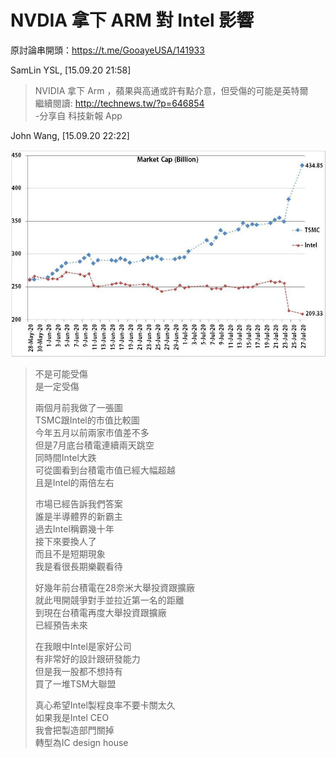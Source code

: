 # NVDIA 拿下 ARM 對 Intel 影響

原討論串開頭：<https://t.me/GooayeUSA/141933>

SamLin YSL, [15.09.20 21:58]

> NVIDIA 拿下 Arm ，蘋果與高通或許有點介意，但受傷的可能是英特爾  
> 繼續閱讀: <http://technews.tw/?p=646854>  
> -分享自 科技新報 App  

John Wang, [15.09.20 22:22]

![](./nvidia-arm-intel-001.jpg)

> 不是可能受傷  
> 是一定受傷
> 
> 兩個月前我做了一張圖  
> TSMC跟Intel的市值比較圖  
> 今年五月以前兩家市值差不多  
> 但是7月底台積電連續兩天跳空  
> 同時間Intel大跌  
> 可從圖看到台積電市值已經大幅超越  
> 且是Intel的兩倍左右  
> 
> 市場已經告訴我們答案  
> 誰是半導體界的新霸主  
> 過去Intel稱霸幾十年  
> 接下來要換人了  
> 而且不是短期現象  
> 我是看很長期樂觀看待  
> 
> 好幾年前台積電在28奈米大舉投資跟擴廠  
> 就此甩開競爭對手並拉近第一名的距離  
> 到現在台積電再度大舉投資跟擴廠  
> 已經預告未來  
> 
> 在我眼中Intel是家好公司  
> 有非常好的設計跟研發能力  
> 但是我一股都不想持有  
> 買了一堆TSM大聯盟  
> 
> 真心希望Intel製程良率不要卡關太久  
> 如果我是Intel CEO  
> 我會把製造部門關掉  
> 轉型為IC design house  
> 